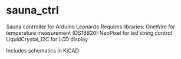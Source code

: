 # sauna_ctrl
Sauna controller for Arduino Leonardo
Requires libraries: 
  OneWire for temperature measurement (DS18B20)
  NeoPixel for led string control
  LiquidCrystal_I2C for LCD display
  
  Includes schematics in KiCAD
  
